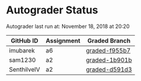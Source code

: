 # Autograder Status
Autograder last run at: November 18, 2018 at 20:20

| GitHub ID | Assignment | Graded Branch |
|-----------|------------|---------------|
| imubarek | a6 | [graded-f955b7](https://github.com/Fall2018COMP401-001/a6-imubarek/tree/graded-f955b7) | 
| sam1230 | a2 | [graded-1b901b](https://github.com/Fall2018COMP401-001/a2-sam1230/tree/graded-1b901b) | 
| SenthilvelV | a2 | [graded-d591d3](https://github.com/Fall2018COMP401-001/a2-SenthilvelV/tree/graded-d591d3) | 
